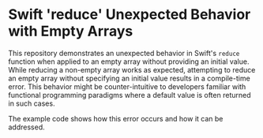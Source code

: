 # Swift 'reduce' Unexpected Behavior with Empty Arrays

This repository demonstrates an unexpected behavior in Swift's `reduce` function when applied to an empty array without providing an initial value.  While reducing a non-empty array works as expected, attempting to reduce an empty array without specifying an initial value results in a compile-time error. This behavior might be counter-intuitive to developers familiar with functional programming paradigms where a default value is often returned in such cases.

The example code shows how this error occurs and how it can be addressed.
